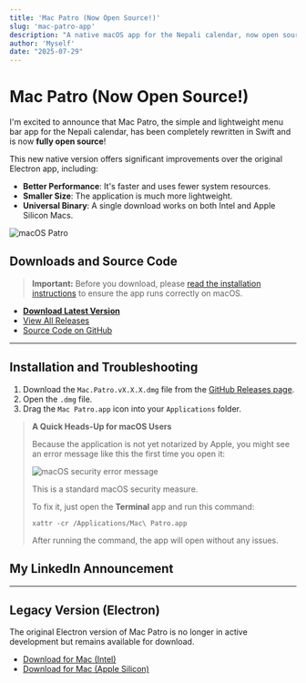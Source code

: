 ```yaml
---
title: 'Mac Patro (Now Open Source!)'
slug: 'mac-patro-app'
description: "A native macOS app for the Nepali calendar, now open source!"
author: 'Myself'
date: "2025-07-29"
---
```


# Mac Patro (Now Open Source!)

I'm excited to announce that Mac Patro, the simple and lightweight menu bar app for the Nepali calendar, has been completely rewritten in Swift and is now **fully open source**!

This new native version offers significant improvements over the original Electron app, including:
*   **Better Performance**: It's faster and uses fewer system resources.
*   **Smaller Size**: The application is much more lightweight.
*   **Universal Binary**: A single download works on both Intel and Apple Silicon Macs.

![macOS Patro](/images/mac-patro-ss.png)

## Downloads and Source Code

> **Important:** Before you download, please [read the installation instructions](#installation-and-troubleshooting) to ensure the app runs correctly on macOS.

- **[Download Latest Version](https://github.com/ntn0de/mac-patro-native/releases/latest/download/Mac-Patro-latest.dmg)**
- [View All Releases](https://github.com/ntn0de/mac-patro-native/releases)
- [Source Code on GitHub](https://github.com/ntn0de/mac-patro-native/)

---

## Installation and Troubleshooting

1.  Download the `Mac.Patro.vX.X.X.dmg` file from the [GitHub Releases page](https://github.com/ntn0de/mac-patro-native/releases).
2.  Open the `.dmg` file.
3.  Drag the `Mac Patro.app` icon into your `Applications` folder.

> **A Quick Heads-Up for macOS Users**
>
> Because the application is not yet notarized by Apple, you might see an error message like this the first time you open it:
>
>
> ![macOS security error message](/images/mac-patro-issue.jpeg)
>
>
> This is a standard macOS security measure. 
>
> To fix it, just open the **Terminal** app and run this command:
>
> ```terminal
> xattr -cr /Applications/Mac\ Patro.app
> ```
>
> After running the command, the app will open without any issues.

## My LinkedIn Announcement

<ResponsiveIframe src="https://www.linkedin.com/embed/feed/update/urn:li:ugcPost:7355981573931905025?compact=1" title="Embedded post" />

---

## Legacy Version (Electron)

The original Electron version of Mac Patro is no longer in active development but remains available for download.

*   [Download for Mac (Intel)](https://github.com/ntn0de/ntn0de.github.io/raw/refs/heads/main/blogs/files/Mac%20Patro-darwin-x64.zip)
*   [Download for Mac (Apple Silicon)](https://github.com/ntn0de/ntn0de.github.io/raw/refs/heads/main/blogs/files/Mac%20Patro-darwin-arm64.zip)
